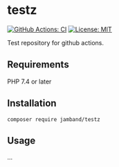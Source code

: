 # testz

[![GitHub Actions: CI](https://github.com/jamband/testz/workflows/CI/badge.svg)](https://github.com/jamband/testz/actions?workflow=CI)
[![License: MIT](https://img.shields.io/badge/License-MIT-blightgreen.svg)](https://opensource.org/licenses/MIT)

Test repository for github actions.

## Requirements

PHP 7.4 or later

## Installation

```
composer require jamband/testz
```

## Usage

...
